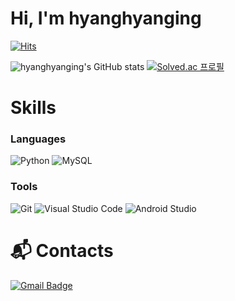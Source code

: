 # Hi, I'm hyanghyanging

[![Hits](https://hits.seeyoufarm.com/api/count/incr/badge.svg?url=https%3A%2F%2Fgithub.com%2Fhyanghyanging%2Fhit-counter&count_bg=%2379C83D&title_bg=%23555555&icon=&icon_color=%23E7E7E7&title=hits&edge_flat=false)](https://hits.seeyoufarm.com)

![hyanghyanging's GitHub stats](https://github-readme-stats.vercel.app/api?username=hyanghyanging&show_icons=true&theme=algolia)
[![Solved.ac
프로필](http://mazassumnida.wtf/api/v2/generate_badge?boj=hyanghyanging)](https://solved.ac/hyanghyanging)


# Skills
### Languages
![Python](https://img.shields.io/badge/Python-3776AB.svg?&style=for-the-badge&logo=Python&logoColor=white)
![MySQL](https://img.shields.io/badge/MySQL-4479A1.svg?&style=for-the-badge&logo=MySQL&logoColor=white)



### Tools
![Git](https://img.shields.io/badge/Git-F05032.svg?&style=for-the-badge&logo=Git&logoColor=white)
![Visual Studio Code](https://img.shields.io/badge/Visual%20Studio%20Code-007ACC.svg?&style=for-the-badge&logo=Visual%20Studio%20Code&logoColor=white)
![Android Studio](https://img.shields.io/badge/Android%20Studio-3DDC84.svg?&style=for-the-badge&logo=Android%20Studio&logoColor=white)

 
# :mailbox_with_mail: Contacts
[![Gmail Badge](https://img.shields.io/badge/Gmail-d14836?style=flat-square&logo=Gmail&logoColor=white&link=mailto:ghddbgid2596@gmail.com)](mailto:kimsh1691@gmail.com)


<!--
주석처리부분
![header](https://capsule-render.vercel.app/api?type=waving&height=250&color=gradient&text=YuHyang's%20GITHUB&descAlign=57)
![footer](https://capsule-render.vercel.app/api?type=waving&height=200&color=gradient&descAlign=57&section=footer&reversal=false&textBg=false)

Here are some ideas to get you started:

- 🔭 I’m currently working on ...
- 🌱 I’m currently learning ...
- 👯 I’m looking to collaborate on ...
- 🤔 I’m looking for help with ...
- 💬 Ask me about ...
- 📫 How to reach me: ...
- 😄 Pronouns: ...
- ⚡ Fun fact: ...

- 방문자수 표시


[ToDo]
1. 배지 추가하기
2. 구성, 색채 바꾸기
3. 소개 멘트 추가하기
-->
